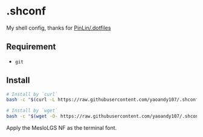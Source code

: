 # .shconf
My shell config, thanks for [PinLin/.dotfiles](https://github.com/PinLin/.shconf)

## Requirement
+ `git`

## Install

```sh
# Install by `curl`
bash -c "$(curl -L https://raw.githubusercontent.com/yaoandy107/.shconf/master/install.sh)"

# Install by `wget`
bash -c "$(wget -O- https://raw.githubusercontent.com/yaoandy107/.shconf/master/install.sh)"
```

Apply the MesloLGS NF as the terminal font.
